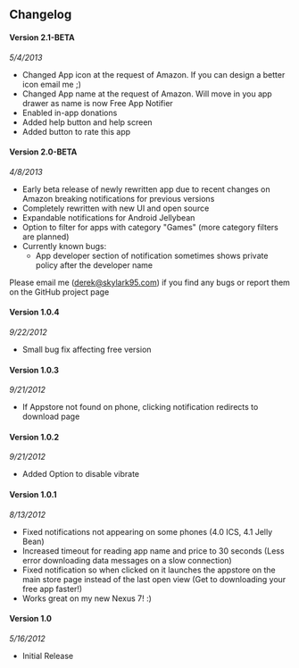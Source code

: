 Changelog
---------

#### Version 2.1-BETA ####
 
  *5/4/2013*
  
  * Changed App icon at the request of Amazon. If you can design a better icon email me ;)
  * Changed App name at the request of Amazon. Will move in you app drawer as name is now Free App Notifier
  * Enabled in-app donations
  * Added help button and help screen
  * Added button to rate this app


#### Version 2.0-BETA ####
 
  *4/8/2013*
 
  * Early beta release of newly rewritten app due to recent changes on Amazon breaking notifications for previous versions
  * Completely rewritten with new UI and open source
  * Expandable notifications for Android Jellybean
  * Option to filter for apps with category "Games" (more category filters are planned)
  * Currently known bugs:
    * App developer section of notification sometimes shows private policy after the developer name

  Please email me (derek@skylark95.com) if you find any bugs or report them on the GitHub project page


#### Version 1.0.4 ####

  *9/22/2012*

  * Small bug fix affecting free version


#### Version 1.0.3 ####

  *9/21/2012*

  * If Appstore not found on phone, clicking notification redirects to download page

#### Version 1.0.2 ####

  *9/21/2012*

  * Added Option to disable vibrate

#### Version 1.0.1 ####

  *8/13/2012*
  
  * Fixed notifications not appearing on some phones (4.0 ICS, 4.1 Jelly Bean)
  * Increased timeout for reading app name and price to 30 seconds (Less error downloading data messages on a slow connection)
  * Fixed notification so when clicked on it launches the appstore on the main store page instead of the last open view (Get to downloading your free app faster!)
  * Works great on my new Nexus 7! :)

#### Version 1.0 ####

  *5/16/2012*
  
  * Initial Release
